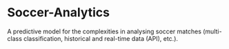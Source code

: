 # Soccer-Analytics
A predictive model for the complexities in analysing soccer matches (multi-class classification, historical and real-time data (API), etc.).
